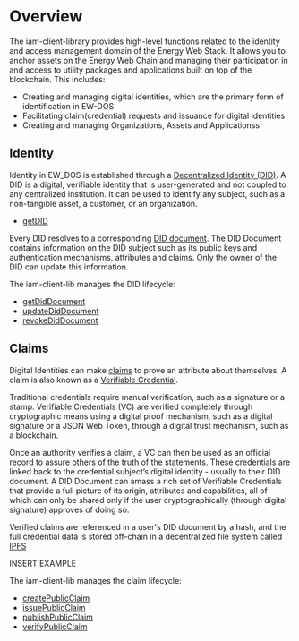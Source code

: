 # Overview

The iam-client-library provides high-level functions related to the identity and access management domain of the Energy Web Stack. It allows you to anchor assets on the Energy Web Chain and managing their participation in and access to utility packages and applications built on top of the blockchain. This includes:

- Creating and managing digital identities, which are the primary form of identification in EW-DOS
- Facilitating claim(credential) requests and issuance for digital identities
- Creating and managing Organizations, Assets and Applicationss 


## Identity

Identity in EW_DOS is established through a [Decentralized Identity (DID)](https://www.w3.org/TR/did-core/). A DID is a digital, verifiable identity that is user-generated and not coupled to any centralized institution. It can be used to identify any subject, such as a non-tangible asset, a customer, or an organization.

- [getDID](../api/modules/iam.md#getDid)

Every DID resolves to a corresponding [DID document](https://www.w3.org/TR/did-use-cases/#dfn-did-documents). The DID Document contains information on the DID subject such as its public keys and authentication mechanisms, attributes and claims. Only the owner of the DID can update this information. 

The iam-client-lib manages the DID lifecycle:
- [getDidDocument](../api/modules/iam.md#getdiddocument)
- [updateDidDocument](.../api/modules/iam.md#updatediddocument)
- [revokeDidDocument](../api/modules/iam.md#revokediddocument)


## Claims

Digital Identities can make [claims](../api/interfaces/cacheServerClient_cacheServerClient_types.Claim.md) to prove an attribute about themselves. A claim is also known as a [Verifiable Credential](https://www.w3.org/TR/vc-data-model/).

Traditional credentials require manual verification, such as a signature or a stamp. Verifiable Credentials (VC) are verified completely through cryptographic means using a digital proof mechanism, such as a digital signature or a JSON Web Token, through a digital trust mechanism, such as a blockchain.

Once an authority verifies a claim, a VC can then be used as an official record to assure others of the truth of the statements. These credentials are linked back to the credential subject’s digital identity - usually to their DID document. A DID Document can amass a rich set of Verifiable Credentials that provide a full picture of its origin, attributes and capabilities, all of which can only be shared only if the user cryptographically (through digital signature) approves of doing so.

Verified claims are referenced in a user's DID document by a hash, and the full credential data is stored off-chain in a decentralized file system called [IPFS](https://ipfs.io/)

INSERT EXAMPLE


The iam-client-lib manages the claim lifecycle:
- [createPublicClaim](../api/modules/iam.md#createpublicclaim) 
- [issuePublicClaim](../api/modules/iam.md#issuepublicclaim)
- [publishPublicClaim](../api/modules/iam.md#publishpublicclaim)
- [verifyPublicClaim](../api/modules/iam.md#verifypublicclaim)


